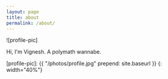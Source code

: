 ```yaml
---
layout: page
title: about
permalink: /about/
---
```


![profile-pic]

Hi, I'm Vignesh. A polymath wannabe.

[profile-pic]: {{ "/photos/profile.jpg" prepend: site.baseurl }}
{: width="40%"}
